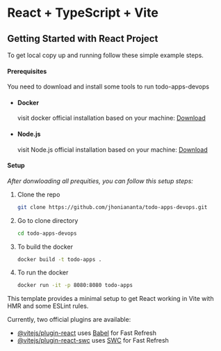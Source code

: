 # React + TypeScript + Vite

## Getting Started with React Project

To get local copy up and running follow these simple example steps.

#### Prerequisites

You need to download and install some tools to run todo-apps-devops

-   #### Docker

    visit docker official installation based on your machine: [Download](https://www.docker.com/products/docker-desktop/)

-   #### Node.js
    visit Node.js official installation based on your machine: [Download](https://nodejs.org/en)

#### Setup

_After donwloading all prequities, you can follow this setup steps:_

1. Clone the repo
    ```sh
    git clone https://github.com/jhoniananta/todo-apps-devops.git
    ```
2. Go to clone directory
    ```sh
    cd todo-apps-devops
    ```
3. To build the docker
    ```sh
    docker build -t todo-apps .
    ```
4. To run the docker
    ```sh
    docker run -it -p 8080:8080 todo-apps
    ```

This template provides a minimal setup to get React working in Vite with HMR and some ESLint rules.

Currently, two official plugins are available:

-   [@vitejs/plugin-react](https://github.com/vitejs/vite-plugin-react/blob/main/packages/plugin-react/README.md) uses [Babel](https://babeljs.io/) for Fast Refresh
-   [@vitejs/plugin-react-swc](https://github.com/vitejs/vite-plugin-react-swc) uses [SWC](https://swc.rs/) for Fast Refresh
